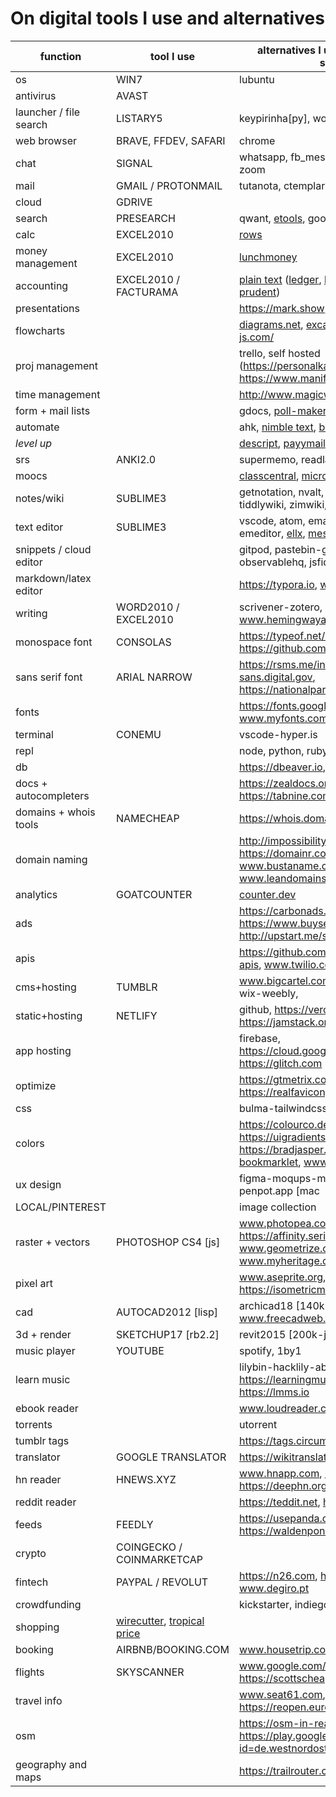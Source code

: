 # On digital tools I use and alternatives


| function | tool I use | alternatives I used and/or may use someday |
| --- | --- | --- |
| os | WIN7 |lubuntu
| antivirus | AVAST
| launcher / file search | LISTARY5 | keypirinha[py], wox[c#], cerebro[js]
| web browser | BRAVE, FFDEV, SAFARI | chrome
| chat | SIGNAL | whatsapp, fb_messenger, skype, slack, zoom
| mail | GMAIL / PROTONMAIL | tutanota, ctemplar
| cloud | GDRIVE | 
| search | PRESEARCH | qwant, [etools](https://www.etools.ch), google, startpage, ddg
| calc | EXCEL2010 | [rows](https://rows.com)
| money management | EXCEL2010 | [lunchmoney](https://lunchmoney.app)
| accounting | EXCEL2010 / FACTURAMA | [plain text](https://plaintextaccounting.org/) ([ledger](www.ledger-cli.org), [hledger](https://hledger.org), [beancount](https://awesome-beancount.com), [prudent](https://prudent.me))
| presentations | | https://mark.show, mdx (markdown), prezi
| flowcharts | | [diagrams.net](https://app.diagrams.net), [excalidraw](https://excalidraw.com), http://viz-js.com/
| proj management | | trello, self hosted (https://personalkanban.js.org, https://www.manifest.app), treesheets
| time management | | http://www.magicworkcycle.com
| form + mail lists | | gdocs, [poll-maker](https://www.poll-maker.com), [formking](https://www.formking.io), [mailchimp](https://mailchimp.com)
| automate | | ahk, [nimble text](https://nimbletext.com), [blaze](https://blaze.today), ifttt
| *level up* | | [descript](https://www.descript.com), [payymail](https://payymail.com)
| srs | ANKI2.0 | supermemo, readlang, memrise
| moocs | | [classcentral](https://classcentral.com), [microsoft](https://docs.microsoft.com/en-us/learn), [elements of AI](https://elementsofai.com)
| notes/wiki | SUBLIME3 | getnotation, nvalt, qownnotes, docfetch, tiddlywiki, zimwiki, joplin, [standard notes](https://standardnotes.org)
| text editor | SUBLIME3 | vscode, atom, emacs, neovim, textadept, emeditor, [ellx](https://ellx.io), [mesh spreadsheet](http://mesh-spreadsheet.com)
| snippets / cloud editor | | gitpod, pastebin-glot.io-ideone-gist-observablehq, jsfiddle https://repl.it
| markdown/latex editor | | https://typora.io, www.overleaf.com
| writing | WORD2010 / EXCEL2010 | scrivener-zotero, www.hemingwayapp.com, https://epub.to
| monospace font| CONSOLAS  | https://typeof.net/Iosevka, https://github.com/tonsky/FiraCode
| sans serif font | ARIAL NARROW | https://rsms.me/inter, https://public-sans.digital.gov, https://nationalparktypeface.com
| fonts | | https://fonts.google.com, www.myfonts.com/WhatTheFont
| terminal | CONEMU | vscode-hyper.is
| repl | | node, python, ruby, janet
| db | | https://dbeaver.io, https://franchise.cloud
| docs + autocompleters | | https://zealdocs.org, www.kite.com, https://tabnine.com
| domains + whois tools | NAMECHEAP | https://whois.domaintools.com
| domain naming | | http://impossibility.org, https://domainr.com, www.bustaname.com, www.leandomainsearch.com
| analytics | GOATCOUNTER | [counter.dev](https://counter.dev)
| ads | | https://carbonads.net, https://www.buysellads.com, http://upstart.me/search/index.php
| apis | | https://github.com/public-apis/public-apis, www.twilio.com, https://trolley.link
| cms+hosting | TUMBLR | www.bigcartel.com, shopify, squarespace-wix-weebly, 
| static+hosting | NETLIFY | github, https://vercel.com, https://jamstack.org/generators
| app hosting | | firebase, https://cloud.google.com/appengine, https://glitch.com
| optimize | | https://gtmetrix.com, https://realfavicongenerator.net
| css | | bulma-tailwindcss, https://shuffle.dev
| colors | | https://colourco.de, https://uigradients.com, https://bradjasper.com/subtle-patterns-bookmarklet, www.colorbox.io
| ux design | | figma-moqups-marvelapp-framer-penpot.app [mac |sketch-kiteapp-paintcodeapp]
| LOCAL/PINTEREST | | image collection | dribbble-behance, pexels-unsplash, https://carbon.now.sh
| raster + vectors | PHOTOSHOP CS4 [js] | www.photopea.com, https://affinity.serif.com, www.geometrize.co.uk, www.myheritage.com.pt/deep-nostalgia
| pixel art | | www.aseprite.org, https://isometricmaps.com
| cad | AUTOCAD2012 [lisp] |  archicad18 [140k-gdl], www.freecadweb.org [py]
| 3d + render | SKETCHUP17 [rb2.2] | revit2015 [200k-js], blender[py], vray3.4
| music player | YOUTUBE | spotify, 1by1
| learn music | | lilybin-hacklily-abcjs, https://learningmusic.ableton.com, https://lmms.io
| ebook reader | | www.loudreader.com
| torrents | | utorrent
| tumblr tags | | https://tags.circumfluo.us |
| translator | GOOGLE TRANSLATOR | https://wikitranslator.github.io
| hn reader | HNEWS.XYZ | www.hnapp.com, https://hnify.com, https://deephn.org
| reddit reader | | https://teddit.net, https://unim.press/|chia
| feeds | FEEDLY | https://usepanda.com, https://waldenpond.press
| crypto | COINGECKO / COINMARKETCAP |
| fintech | PAYPAL / REVOLUT | https://n26.com, https://www.moey.pt, www.degiro.pt
| crowdfunding | | kickstarter, indiegogo, seedrs
| shopping | [wirecutter](https://www.nytimes.com/wirecutter), [tropical price](https://tropicalprice.com)
| booking | AIRBNB/BOOKING.COM | www.housetrip.com
| flights | SKYSCANNER | www.google.com/flights, www.kiwi.com, https://scottscheapflights.com
| travel info | | www.seat61.com, http://airport.wroclaw.pl, https://reopen.europa.eu/pt
| osm | | https://osm-in-realtime.jwestman.net, https://play.google.com/store/apps/details?id=de.westnordost.streetcomplete
| geography and maps | | https://trailrouter.com
